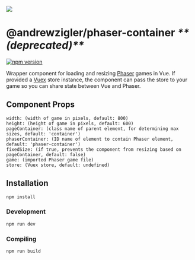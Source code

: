 ![](https://repository-images.githubusercontent.com/204579833/28182200-2654-11ea-8811-995f90c68ed8)

# @andrewzigler/phaser-container *\*\*(deprecated)\*\**

[![npm version](https://badge.fury.io/js/%40andrewzigler%2Fphaser-container.svg)](https://badge.fury.io/js/%40andrewzigler%2Fphaser-container)

Wrapper component for loading and resizing [Phaser](https://phaser.io/) games in Vue. If provided a [Vuex](https://vuex.vuejs.org/) store instance, the component can pass the store to your game so you can share state between Vue and Phaser.

## Component Props
```
width: (width of game in pixels, default: 800)
height: (height of game in pixels, default: 600)
pageContainer: (class name of parent element, for determining max sizes, default: 'container')
phaserContainer: (ID name of element to contain Phaser element, default: 'phaser-container')
fixedSize: (if true, prevents the component from resizing based on pageContainer, default: false)
game: (imported Phaser game file)
store: (Vuex store, default: undefined)
```

## Installation
```
npm install
```

### Development
```
npm run dev
```

### Compiling
```
npm run build
```
